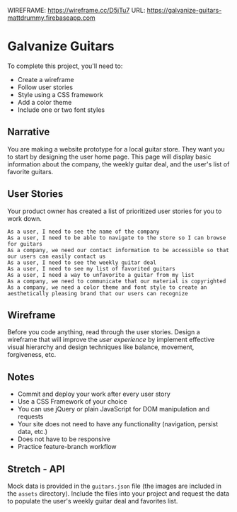 WIREFRAME: https://wireframe.cc/D5jTu7
URL: https://galvanize-guitars-mattdrummy.firebaseapp.com

# Galvanize Guitars

To complete this project, you'll need to:

- Create a wireframe
- Follow user stories
- Style using a CSS framework
- Add a color theme
- Include one or two font styles

## Narrative

You are making a website prototype for a local guitar store. They want you to start by designing
the user home page. This page will display basic information about the company, the weekly
guitar deal, and the user's list of favorite guitars.

## User Stories

Your product owner has created a list of prioritized user stories for you to work down.

```
As a user, I need to see the name of the company
As a user, I need to be able to navigate to the store so I can browse for guitars
As a company, we need our contact information to be accessible so that our users can easily contact us
As a user, I need to see the weekly guitar deal
As a user, I need to see my list of favorited guitars
As a user, I need a way to unfavorite a guitar from my list
As a company, we need to communicate that our material is copyrighted
As a company, we need a color theme and font style to create an aesthetically pleasing brand that our users can recognize
```
## Wireframe

Before you code anything, read through the user stories. Design a wireframe that will improve
the *user experience* by implement effective visual hierarchy and design techniques like balance,
movement, forgiveness, etc.

## Notes

- Commit and deploy your work after every user story
- Use a CSS Framework of your choice
- You can use jQuery or plain JavaScript for DOM manipulation and requests
- Your site does not need to have any functionality (navigation, persist data, etc.)
- Does not have to be responsive
- Practice feature-branch workflow

## Stretch - API

Mock data is provided in the `guitars.json` file (the images are included in the `assets` directory).
Include the files into your project and request the data to populate the user's weekly guitar deal
and favorites list.
